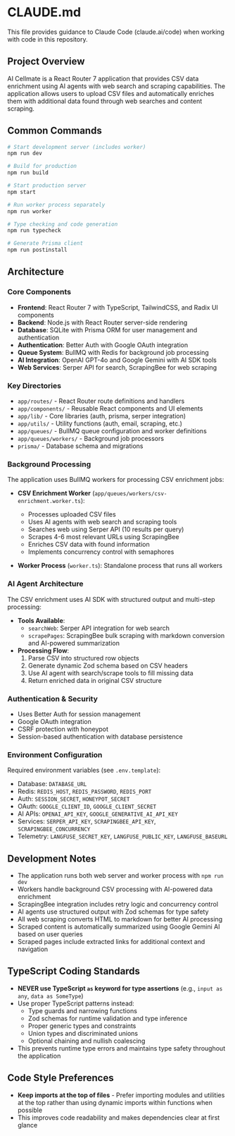 # CLAUDE.md

This file provides guidance to Claude Code (claude.ai/code) when working with code in this repository.

## Project Overview

AI Cellmate is a React Router 7 application that provides CSV data enrichment using AI agents with web search and scraping capabilities. The application allows users to upload CSV files and automatically enriches them with additional data found through web searches and content scraping.

## Common Commands

```bash
# Start development server (includes worker)
npm run dev

# Build for production
npm run build

# Start production server
npm start

# Run worker process separately
npm run worker

# Type checking and code generation
npm run typecheck

# Generate Prisma client
npm run postinstall
```

## Architecture

### Core Components

- **Frontend**: React Router 7 with TypeScript, TailwindCSS, and Radix UI components
- **Backend**: Node.js with React Router server-side rendering
- **Database**: SQLite with Prisma ORM for user management and authentication
- **Authentication**: Better Auth with Google OAuth integration
- **Queue System**: BullMQ with Redis for background job processing
- **AI Integration**: OpenAI GPT-4o and Google Gemini with AI SDK tools
- **Web Services**: Serper API for search, ScrapingBee for web scraping

### Key Directories

- `app/routes/` - React Router route definitions and handlers
- `app/components/` - Reusable React components and UI elements
- `app/lib/` - Core libraries (auth, prisma, serper integration)
- `app/utils/` - Utility functions (auth, email, scraping, etc.)
- `app/queues/` - BullMQ queue configuration and worker definitions
- `app/queues/workers/` - Background job processors
- `prisma/` - Database schema and migrations

### Background Processing

The application uses BullMQ workers for processing CSV enrichment jobs:

- **CSV Enrichment Worker** (`app/queues/workers/csv-enrichment.worker.ts`): 
  - Processes uploaded CSV files
  - Uses AI agents with web search and scraping tools
  - Searches web using Serper API (10 results per query)
  - Scrapes 4-6 most relevant URLs using ScrapingBee
  - Enriches CSV data with found information
  - Implements concurrency control with semaphores

- **Worker Process** (`worker.ts`): Standalone process that runs all workers

### AI Agent Architecture

The CSV enrichment uses AI SDK with structured output and multi-step processing:

- **Tools Available**:
  - `searchWeb`: Serper API integration for web search
  - `scrapePages`: ScrapingBee bulk scraping with markdown conversion and AI-powered summarization
- **Processing Flow**: 
  1. Parse CSV into structured row objects
  2. Generate dynamic Zod schema based on CSV headers  
  3. Use AI agent with search/scrape tools to fill missing data
  4. Return enriched data in original CSV structure

### Authentication & Security

- Uses Better Auth for session management
- Google OAuth integration
- CSRF protection with honeypot
- Session-based authentication with database persistence

### Environment Configuration

Required environment variables (see `.env.template`):
- Database: `DATABASE_URL`
- Redis: `REDIS_HOST`, `REDIS_PASSWORD`, `REDIS_PORT`  
- Auth: `SESSION_SECRET`, `HONEYPOT_SECRET`
- OAuth: `GOOGLE_CLIENT_ID`, `GOOGLE_CLIENT_SECRET`
- AI APIs: `OPENAI_API_KEY`, `GOOGLE_GENERATIVE_AI_API_KEY`
- Services: `SERPER_API_KEY`, `SCRAPINGBEE_API_KEY`, `SCRAPINGBEE_CONCURRENCY`
- Telemetry: `LANGFUSE_SECRET_KEY`, `LANGFUSE_PUBLIC_KEY`, `LANGFUSE_BASEURL`

## Development Notes

- The application runs both web server and worker process with `npm run dev`
- Workers handle background CSV processing with AI-powered data enrichment
- ScrapingBee integration includes retry logic and concurrency control
- AI agents use structured output with Zod schemas for type safety
- All web scraping converts HTML to markdown for better AI processing
- Scraped content is automatically summarized using Google Gemini AI based on user queries
- Scraped pages include extracted links for additional context and navigation

## TypeScript Coding Standards

- **NEVER use TypeScript `as` keyword for type assertions** (e.g., `input as any`, `data as SomeType`)
- Use proper TypeScript patterns instead:
  - Type guards and narrowing functions
  - Zod schemas for runtime validation and type inference
  - Proper generic types and constraints
  - Union types and discriminated unions
  - Optional chaining and nullish coalescing
- This prevents runtime type errors and maintains type safety throughout the application

## Code Style Preferences

- **Keep imports at the top of files** - Prefer importing modules and utilities at the top rather than using dynamic imports within functions when possible
- This improves code readability and makes dependencies clear at first glance